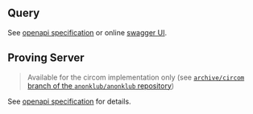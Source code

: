 ## Query

See [openapi specification](https://github.com/anonklub/anonklub/blob/main/query-api/openapi.yml) or online [swagger UI](https://query.anonklub.xyz).

## Proving Server

> Available for the circom implementation only (see [`archive/circom` branch of the `anonklub/anonklub` repository](https://github.com/anonklub/anonklub/tree/archive/circom))

See [openapi specification](https://github.com/anonklub/anonklub/blob/archive/circom/apis/prove/openapi.yaml) for details.
